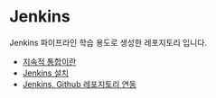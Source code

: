 # Jenkins

Jenkins 파이프라인 학습 용도로 생성한 레포지토리 입니다.

- [지속적 통합이란](https://github.com/anjaeyoung26/TIL/blob/main/Etc/continuous-integration.md)
- [Jenkins 설치](https://github.com/anjaeyoung26/TIL/blob/main/Etc/jenkins(1).md)
- [Jenkins, Github 레포지토리 연동](https://github.com/anjaeyoung26/TIL/blob/main/Etc/jenkins(2).md)
